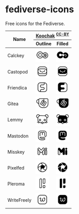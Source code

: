 # fediverse-icons
Free icons for the Fediverse.

<table>
	<thead>
		<tr>
			<th rowspan="2">Name</th>
			<th colspan="2"><a href="koochak/">Koochak</a> <sup><a href="https://creativecommons.org/licenses/by/4.0/">CC-BY</a></sup></th>
		</tr>
		<tr>
			<th>Outline</th>
			<th>Filled</th>
		</tr>
	</thead>
	<tbody>
		<tr>
			<td>Calckey</td>
			<td><img src="koochak/outline/calckey.svg" style="width:3em;" /></td>
			<td><img src="koochak/filled/calckey.svg" style="width:3em;" /></td>
		</tr>
		<tr>
			<td>Castopod</td>
			<td><img src="koochak/outline/castopod.svg" style="width:3em;" /></td>
			<td><img src="koochak/filled/castopod.svg" style="width:3em;" /></td>
		</tr>
		<tr>
			<td>Friendica</td>
			<td><img src="koochak/outline/friendica.svg" style="width:3em;" /></td>
			<td><img src="koochak/filled/friendica.svg" style="width:3em;" /></td>
		</tr>
		<tr>
			<td>Gitea</td>
			<td><img src="koochak/outline/gitea.svg" style="width:3em;" /></td>
			<td><img src="koochak/filled/gitea.svg" style="width:3em;" /></td>
		</tr>
		<tr>
			<td>Lemmy</td>
			<td><img src="koochak/outline/lemmy.svg" style="width:3em;" /></td>
			<td><img src="koochak/filled/lemmy.svg" style="width:3em;" /></td>
		</tr>
		<tr>
			<td>Mastodon</td>
			<td><img src="koochak/outline/mastodon.svg" style="width:3em;" /></td>
			<td><img src="koochak/filled/mastodon.svg" style="width:3em;" /></td>
		</tr>
		<tr>
			<td>Misskey</td>
			<td><img src="koochak/outline/misskey.svg" style="width:3em;" /></td>
			<td><img src="koochak/filled/misskey.svg" style="width:3em;" /></td>
		</tr>
		<tr>
			<td>Pixelfed</td>
			<td><img src="koochak/outline/pixelfed.svg" style="width:3em;" /></td>
			<td><img src="koochak/filled/pixelfed.svg" style="width:3em;" /></td>
		</tr>
		<tr>
			<td>Pleroma</td>
			<td><img src="koochak/outline/pleroma.svg" style="width:3em;" /></td>
			<td><img src="koochak/filled/pleroma.svg" style="width:3em;" /></td>
		</tr>
		<tr>
			<td>WriteFreely</td>
			<td><img src="koochak/outline/writefreely.svg" style="width:3em;" /></td>
			<td><img src="koochak/filled/writefreely.svg" style="width:3em;" /></td>
		</tr>
	</tbody>
</table>
